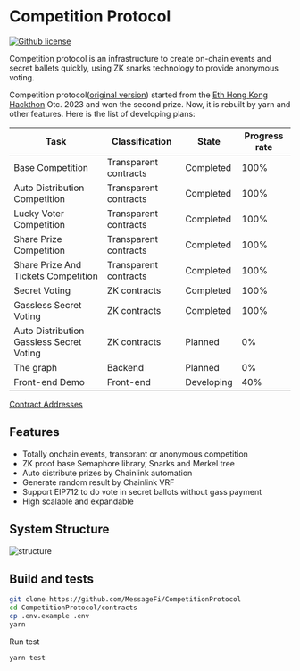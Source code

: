 # Competition Protocol

[![Github license](https://img.shields.io/github/license/semaphore-protocol/boilerplate.svg?style=flat-square)]()

Competition protocol is an infrastructure to create on-chain events and secret ballets quickly, using ZK snarks technology to provide anonymous voting.

Competition protocol([original version][pre]) started from the [Eth Hong Kong Hackthon][hackthon hk] Otc. 2023 and won the second prize. Now, it is rebuilt by yarn and other features.
Here is the list of developing plans:

| Task         | Classification   | State   | Progress rate |
|--------------|---------|---------|---------------|
| Base Competition | Transparent contracts|Completed    | 100%     |
| Auto Distribution Competition | Transparent contracts|Completed    | 100%     |
| Lucky Voter Competition | Transparent contracts|Completed    | 100%     |
| Share Prize Competition | Transparent contracts|Completed    | 100%     |
| Share Prize And Tickets Competition | Transparent contracts|Completed    | 100%     |
| Secret Voting | ZK contracts|Completed    | 100%     |
| Gassless Secret Voting | ZK contracts|Completed    | 100%     |
| Auto Distribution Gassless Secret Voting | ZK contracts|Planned    | 0%     |
| The graph | Backend |Planned    | 0%     |
| Front-end Demo | Front-end |Developing    | 40%     |

[Contract Addresses](https://github.com/MessageFi/CompetitionProtocol/blob/main/contracts/README.md)

## Features

- Totally onchain events, transprant or anonymous competition
- ZK proof base Semaphore library, Snarks and Merkel tree
- Auto distribute prizes by Chainlink automation
- Generate random result by Chainlink VRF
- Support EIP712 to do vote in secret ballots without gass payment
- High scalable and expandable

## System Structure
![structure](https://github.com/WeyNiDrop/CompetitionProtocol/blob/main/CompetitionProtocol.drawio.png?raw=true)

## Build and tests

```sh
git clone https://github.com/MessageFi/CompetitionProtocol
cd CompetitionProtocol/contracts
cp .env.example .env
yarn
```
Run test
```sh
yarn test
```



   [pre]: <https://github.com/MessageFi/CompetitonProtocol>
   [hackthon hk]: <https://build.bewater.xyz/zh/campaigns/mUwy-2023ETH-HongKong-Hackathon/result>
